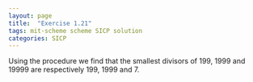 ```yaml
---
layout: page
title:  "Exercise 1.21"
tags: mit-scheme scheme SICP solution
categories: SICP
---
```

Using the procedure we find that the smallest divisors of 199, 1999 and 19999 are respectively 199, 1999 and 7.
